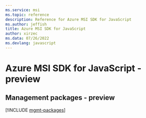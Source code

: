 ```yaml
---
ms.service: msi
ms.topic: reference
description: Reference for Azure MSI SDK for JavaScript
ms.author: jeffish
title: Azure MSI SDK for JavaScript
author: xirzec
ms.data: 07/26/2022
ms.devlang: javascript
---
```

# Azure MSI SDK for JavaScript - preview

## Management packages - preview
[!INCLUDE [mgmt-packages](msi-mgmt-index.md)]